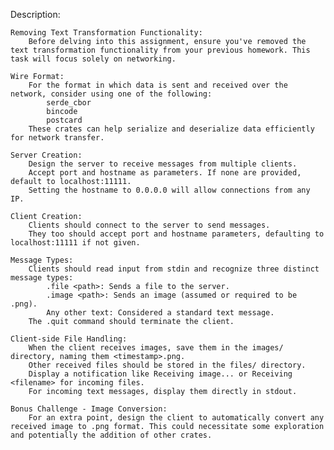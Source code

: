 Description:

    Removing Text Transformation Functionality:
        Before delving into this assignment, ensure you've removed the text transformation functionality from your previous homework. This task will focus solely on networking.

    Wire Format:
        For the format in which data is sent and received over the network, consider using one of the following:
            serde_cbor
            bincode
            postcard
        These crates can help serialize and deserialize data efficiently for network transfer.

    Server Creation:
        Design the server to receive messages from multiple clients.
        Accept port and hostname as parameters. If none are provided, default to localhost:11111.
        Setting the hostname to 0.0.0.0 will allow connections from any IP.

    Client Creation:
        Clients should connect to the server to send messages.
        They too should accept port and hostname parameters, defaulting to localhost:11111 if not given.

    Message Types:
        Clients should read input from stdin and recognize three distinct message types:
            .file <path>: Sends a file to the server.
            .image <path>: Sends an image (assumed or required to be .png).
            Any other text: Considered a standard text message.
        The .quit command should terminate the client.

    Client-side File Handling:
        When the client receives images, save them in the images/ directory, naming them <timestamp>.png.
        Other received files should be stored in the files/ directory.
        Display a notification like Receiving image... or Receiving <filename> for incoming files.
        For incoming text messages, display them directly in stdout.

    Bonus Challenge - Image Conversion:
        For an extra point, design the client to automatically convert any received image to .png format. This could necessitate some exploration and potentially the addition of other crates.
